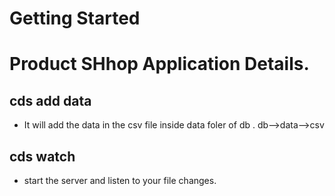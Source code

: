 # Getting Started

# Product SHhop Application Details.

## cds add data

* It will add the data in the csv file inside data foler of db . db-->data-->csv

## cds watch

* start the server and listen to your file changes.